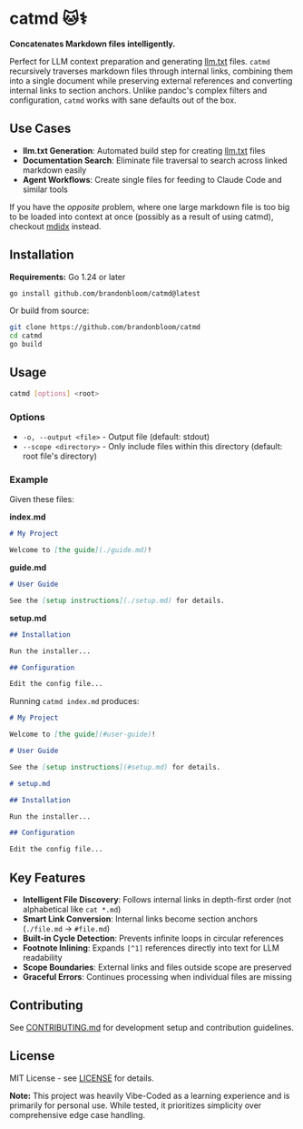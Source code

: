 # catmd 🐱⚕️

**Concatenates Markdown files intelligently.**

Perfect for LLM context preparation and generating
[llm.txt](https://llmstxt.org) files. `catmd` recursively traverses markdown
files through internal links, combining them into a single document while
preserving external references and converting internal links to section
anchors. Unlike pandoc's complex filters and configuration, `catmd` works with
sane defaults out of the box.

## Use Cases

- **llm.txt Generation**: Automated build step for creating [llm.txt](https://llmstxt.org) files
- **Documentation Search**: Eliminate file traversal to search across linked markdown easily
- **Agent Workflows**: Create single files for feeding to Claude Code and similar tools

If you have the _opposite_ problem, where one large markdown file is too big to
be loaded into context at once (possibly as a result of using catmd), checkout
[mdidx](https://github.com/brandonbloom/mdidx) instead.

## Installation

**Requirements:** Go 1.24 or later

```bash
go install github.com/brandonbloom/catmd@latest
```

Or build from source:

```bash
git clone https://github.com/brandonbloom/catmd
cd catmd
go build
```

## Usage

```bash
catmd [options] <root>
```

### Options

- `-o, --output <file>` - Output file (default: stdout)
- `--scope <directory>` - Only include files within this directory (default: root file's directory)

### Example

Given these files:

**index.md**
```markdown
# My Project

Welcome to [the guide](./guide.md)!
```

**guide.md**
```markdown
# User Guide

See the [setup instructions](./setup.md) for details.
```

**setup.md**
```markdown
## Installation

Run the installer...

## Configuration

Edit the config file...
```

Running `catmd index.md` produces:

```markdown
# My Project

Welcome to [the guide](#user-guide)!

# User Guide

See the [setup instructions](#setup.md) for details.

# setup.md

## Installation

Run the installer...

## Configuration

Edit the config file...
```

## Key Features

- **Intelligent File Discovery**: Follows internal links in depth-first order (not alphabetical like `cat *.md`)
- **Smart Link Conversion**: Internal links become section anchors (`./file.md` → `#file.md`)
- **Built-in Cycle Detection**: Prevents infinite loops in circular references
- **Footnote Inlining**: Expands `[^1]` references directly into text for LLM readability
- **Scope Boundaries**: External links and files outside scope are preserved
- **Graceful Errors**: Continues processing when individual files are missing

## Contributing

See [CONTRIBUTING.md](CONTRIBUTING.md) for development setup and contribution guidelines.

## License

MIT License - see [LICENSE](LICENSE) for details.

**Note:** This project was heavily Vibe-Coded as a learning experience and is
primarily for personal use. While tested, it prioritizes simplicity over
comprehensive edge case handling.
